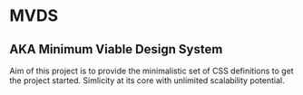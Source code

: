 # MVDS

## AKA Minimum Viable Design System

Aim of this project is to provide the minimalistic set of CSS definitions to get the project started.
Simlicity at its core with unlimited scalability potential.
